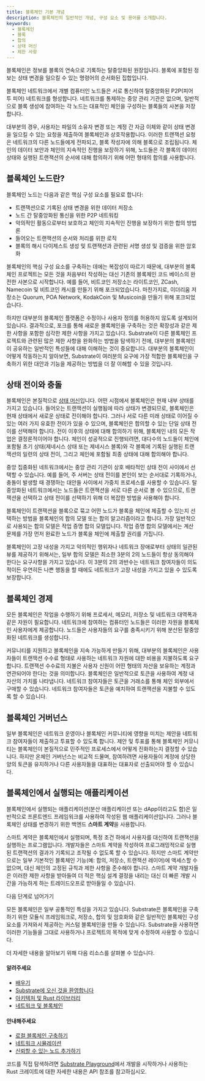 ```yaml
---
title: 블록체인 기본 개념
description: 블록체인의 일반적인 개념, 구성 요소 및 용어를 소개합니다.
keywords:
  - 블록체인
  - 블록
  - 합의
  - 상태 머신
  - 제한 사항
---
```


블록체인은 정보를 블록의 연속으로 기록하는 탈중앙화된 원장입니다.
블록에 포함된 정보는 상태 변경을 일으킬 수 있는 명령어의 순서화된 집합입니다.

블록체인 네트워크에서 개별 컴퓨터인 노드들은 서로 통신하여 탈중앙화된 P2P(피어 투 피어) 네트워크를 형성합니다.
네트워크를 통제하는 중앙 관리 기관은 없으며, 일반적으로 블록 생성에 참여하는 각 노드는 대표적인 체인을 구성하는 블록들의 사본을 저장합니다.

대부분의 경우, 사용자는 파일의 소유자 변경 또는 계정 간 자금 이체와 같이 상태 변경을 일으킬 수 있는 요청을 제출하여 블록체인과 상호작용합니다.
이러한 트랜잭션 요청은 네트워크의 다른 노드들에게 전파되고, 블록 작성자에 의해 블록으로 조립됩니다.
체인의 데이터 보안과 체인의 지속적인 진행을 보장하기 위해, 노드들은 각 블록의 데이터 상태와 실행된 트랜잭션의 순서에 대해 합의하기 위해 어떤 형태의 합의를 사용합니다.

## 블록체인 노드란?

블록체인 노드는 다음과 같은 핵심 구성 요소를 필요로 합니다:

- 트랜잭션으로 기록된 상태 변경을 위한 데이터 저장소
- 노드 간 탈중앙화된 통신을 위한 P2P 네트워킹
- 악의적인 활동으로부터 보호하고 체인의 지속적인 진행을 보장하기 위한 합의 방법론
- 들어오는 트랜잭션의 순서와 처리를 위한 로직
- 블록의 해시 다이제스트 생성 및 트랜잭션과 관련된 서명 생성 및 검증을 위한 암호화

블록체인의 핵심 구성 요소를 구축하는 데에는 복잡성이 따르기 때문에, 대부분의 블록체인 프로젝트는 모든 것을 처음부터 작성하는 대신 기존의 블록체인 코드 베이스의 완전한 사본으로 시작합니다.
예를 들어, 비트코인 저장소는 라이트코인, ZCash, Namecoin 및 비트코인 캐시를 만들기 위해 포크되었습니다.
마찬가지로, 이더리움 저장소는 Quorum, POA Network, KodakCoin 및 Musicoin을 만들기 위해 포크되었습니다.

하지만 대부분의 블록체인 플랫폼은 수정이나 사용자 정의를 허용하지 않도록 설계되어 있습니다.
결과적으로, 포크를 통해 새로운 블록체인을 구축하는 것은 확장성과 같은 제한 사항을 포함한 심각한 제한 사항을 가지고 있습니다.
Substrate이 다른 블록체인 프로젝트와 관련된 많은 제한 사항을 완화하는 방법을 탐색하기 전에, 대부분의 블록체인이 공유하는 일반적인 특성들에 대해 이해하는 것이 중요합니다.
대부분의 블록체인이 어떻게 작동하는지 알아보면, Substrate이 여러분의 요구에 가장 적합한 블록체인을 구축하기 위한 대안과 기능을 제공하는 방법을 더 잘 이해할 수 있을 것입니다.

## 상태 전이와 충돌

블록체인은 본질적으로 [상태 머신](https://en.wikipedia.org/wiki/Finite-state_machine)입니다.
어떤 시점에서 블록체인은 현재 내부 상태를 가지고 있습니다.
들어오는 트랜잭션이 실행됨에 따라 상태가 변경되므로, 블록체인은 현재 상태에서 새로운 상태로 전이해야 합니다.
그러나 서로 다른 미래 상태로 이어질 수 있는 여러 가지 유효한 전이가 있을 수 있으며, 블록체인은 합의할 수 있는 단일 상태 전이를 선택해야 합니다.
전이 이후의 상태에 대해 합의하기 위해, 블록체인 내의 모든 작업은 결정론적이어야 합니다.
체인이 성공적으로 진행되려면, 대다수의 노드들이 체인에 포함될 초기 상태(제네시스 상태 또는 제네시스 블록)와 각 블록에 기록된 실행된 트랜잭션의 일련의 상태 전이, 그리고 체인에 포함될 최종 상태에 대해 합의해야 합니다.

중앙 집중화된 네트워크에서는 중앙 관리 기관이 상호 배타적인 상태 전이 사이에서 선택할 수 있습니다.
예를 들어, 주 서버는 상태 전이를 본인이 보는 순서대로 기록하거나, 충돌이 발생할 때 경쟁하는 대안들 사이에서 가중치 프로세스를 사용할 수 있습니다.
탈중앙화된 네트워크에서는 노드들은 트랜잭션을 서로 다른 순서로 볼 수 있으므로, 트랜잭션을 선택하고 상태 전이를 선택하기 위해 더 복잡한 방법을 사용해야 합니다.

블록체인이 트랜잭션을 블록으로 묶고 어떤 노드가 블록을 체인에 제출할 수 있는지 선택하는 방법을 블록체인의 합의 모델 또는 합의 알고리즘이라고 합니다.
가장 일반적으로 사용되는 합의 모델은 작업 증명 합의 모델입니다.
작업 증명 합의 모델에서는 계산 문제를 가장 먼저 완료한 노드가 블록을 체인에 제출할 권리를 가집니다.

블록체인이 고장 내성을 가지고 악의적인 행위자나 네트워크 장애로부터 상태의 일관된 뷰를 제공하기 위해서는, 일부 합의 모델은 최소한 3분의 2의 노드들이 항상 동의해야 한다는 요구사항을 가지고 있습니다.
이 3분의 2의 과반수는 네트워크 참여자들이 의도적이든 우연히든 나쁜 행동을 할 때에도 네트워크가 고장 내성을 가지고 있을 수 있도록 보장합니다.

## 블록체인 경제

모든 블록체인은 작업을 수행하기 위해 프로세서, 메모리, 저장소 및 네트워크 대역폭과 같은 자원이 필요합니다.
네트워크에 참여하는 컴퓨터인 노드들은 이러한 자원을 블록체인 사용자에게 제공합니다.
노드들은 사용자들의 요구를 충족시키기 위해 분산된 탈중앙화된 네트워크를 생성합니다.

커뮤니티를 지원하고 블록체인을 지속 가능하게 만들기 위해, 대부분의 블록체인은 사용자들이 트랜잭션 수수료 형태로 사용하는 네트워크 자원에 대한 비용을 지불하도록 요구합니다.
트랜잭션 수수료의 지불은 사용자 신원이 어떤 형태의 자산을 보유하는 계정과 연관되어야 한다는 것을 의미합니다.
블록체인은 일반적으로 토큰을 사용하여 계정 내 자산의 가치를 나타냅니다. 네트워크 참여자들은 토큰을 거래소를 통해 체인 외부에서 구매할 수 있습니다.
네트워크 참여자들은 토큰을 예치하여 트랜잭션을 지불할 수 있도록 할 수 있습니다.

## 블록체인 거버넌스

일부 블록체인은 네트워크 운영이나 블록체인 커뮤니티에 영향을 미치는 제안을 네트워크 참여자들이 제출하고 투표할 수 있도록 합니다.
제안 및 투표를 통해 블록체인 커뮤니티는 블록체인이 본질적으로 민주적인 프로세스에서 어떻게 진화하는지 결정할 수 있습니다.
하지만 온체인 거버넌스는 비교적 드물며, 참여하려면 사용자들이 계정에 상당한 양의 토큰을 유지하거나 다른 사용자들을 대표하는 대표자로 선출되어야 할 수 있습니다.

## 블록체인에서 실행되는 애플리케이션

블록체인에서 실행되는 애플리케이션(분산 애플리케이션 또는 dApp이라고도 함)은 일반적으로 프론트엔드 프레임워크를 사용하여 작성된 웹 애플리케이션입니다. 그러나 블록체인 상태를 변경하기 위한 백엔드 **스마트 계약**을 사용합니다.

스마트 계약은 블록체인에서 실행되며, 특정 조건 하에서 사용자를 대신하여 트랜잭션을 실행하는 프로그램입니다.
개발자들은 스마트 계약을 작성하여 프로그래밍적으로 실행된 트랜잭션의 결과가 기록되고 조작될 수 없도록 할 수 있습니다.
하지만 스마트 계약만으로는 일부 기본적인 블록체인 기능(예: 합의, 저장소, 트랜잭션 레이어)에 액세스할 수 없으며, 대신 체인의 고정된 규칙과 제한 사항을 준수해야 합니다.
스마트 계약 개발자들은 이러한 제한 사항을 받아들여 더 적은 핵심 설계 결정을 내리는 대신 더 빠른 개발 시간을 가능하게 하는 트레이드오프로 받아들일 수 있습니다.

다음 단계로 넘어가기

모든 블록체인은 일부 공통적인 특성을 가지고 있습니다.
Substrate은 블록체인을 구축하기 위한 모듈식 프레임워크로, 저장소, 합의 및 암호화와 같은 일반적인 블록체인 구성 요소를 가져와서 제공하는 커스텀 블록체인을 만들 수 있습니다.
Substrate을 사용하면 이러한 기능들을 그대로 사용하거나 프로젝트의 목적에 맞게 수정하여 사용할 수 있습니다.

더 자세한 내용을 알아보기 위해 다음 리소스를 살펴볼 수 있습니다.

#### 알려주세요

- [배우기](/learn/)
- [Substrate에 오신 것을 환영합니다](/learn/welcome-to-substrate/)
- [아키텍처 및 Rust 라이브러리](/learn/architecture/)
- [네트워크 및 블록체인](/learn/node-and-network-types/)

#### 안내해주세요

- [로컬 블록체인 구축하기](/tutorials/build-a-blockchain/build-local-blockchain/)
- [네트워크 시뮬레이션](/tutorials/build-a-blockchain/simulate-network/)
- [신뢰할 수 있는 노드 추가하기](/tutorials/build-a-blockchain/add-trusted-nodes/)

코드를 직접 탐색하려면 [Substrate Playground](/playground/)에서 개발을 시작하거나 사용하는 Rust 크레이트에 대한 자세한 내용은 API 참조를 참고하십시오.